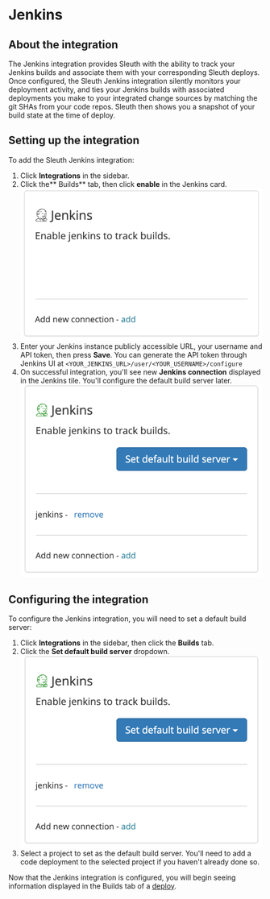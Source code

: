 # Jenkins

## About the integration

The Jenkins integration provides Sleuth with the ability to track your Jenkins builds and associate them with your corresponding Sleuth deploys. Once configured, the Sleuth Jenkins integration silently monitors your deployment activity, and ties your Jenkins builds with associated deployments you make to your integrated change sources by matching the git SHAs from your code repos. Sleuth then shows you a snapshot of your build state at the time of deploy.

## Setting up the integration

To add the Sleuth Jenkins integration:

1. Click **Integrations** in the sidebar.
2. Click the\*\* Builds\*\* tab, then click **enable** in the Jenkins card.\
   ![](../../.gitbook/assets/screenshot-2021-05-27-at-15.38.29.png)
3. Enter your Jenkins instance publicly accessible URL, your username and API token, then press **Save**. You can generate the API token through Jenkins UI at `<YOUR_JENKINS_URL>/user/<YOUR_USERNAME>/configure`
4. On successful integration, you'll see new **Jenkins connection** displayed in the Jenkins tile. You'll configure the default build server later.\
   ![](../../.gitbook/assets/screenshot-2021-05-27-at-15.40.00.png)

## Configuring the integration

To configure the Jenkins integration, you will need to set a default build server:

1. Click **Integrations** in the sidebar, then click the **Builds** tab.
2. Click the **Set default build server** dropdown.\
   ![](<../../.gitbook/assets/screenshot-2021-05-27-at-15.40.00 (1).png>)
3. Select a project to set as the default build server. You'll need to add a code deployment to the selected project if you haven't already done so.

Now that the Jenkins integration is configured, you will begin seeing information displayed in the Builds tab of a [deploy](../../modeling-your-deployments/deploy-cards.md).
